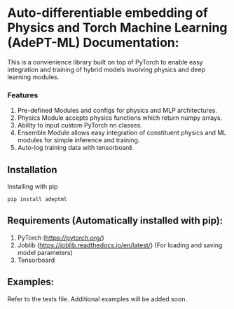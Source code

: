 # Auto-differentiable embedding of Physics and Torch Machine Learning (AdePT-ML) Documentation:

This is a convienience library built on top of PyTorch to enable easy integration and training of hybrid models involving physics and deep learning modules. 

### Features
1. Pre-defined Modules and configs for physics and MLP architectures.
2. Physics Module accepts physics functions which return numpy arrays.
3. Ability to input custom PyTorch nn classes.
4. Ensemble Module allows easy integration of constituent physics and ML modules for simple inference and training.
5. Auto-log training data with tensorboard.

## Installation
Installing with pip
```
pip install adeptml 
```
## Requirements (Automatically installed with pip): 
1. PyTorch (https://pytorch.org/)
2. Joblib (https://joblib.readthedocs.io/en/latest/) (For loading and saving model parameters)
3. Tensorboard

## Examples:
Refer to the tests file. Additional examples will be added soon.

